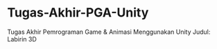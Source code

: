 # Tugas-Akhir-PGA-Unity
Tugas Akhir Pemrograman Game & Animasi Menggunakan Unity
Judul:  Labirin 3D
